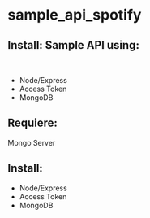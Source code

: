 # sample_api_spotify

<h2>Install: Sample API using:</h2>
  <br>

<ul>
  <li>Node/Express</li>
  <li>Access Token</li>
  <li>MongoDB</li>
</ul>

<h2>Requiere: </h2>
Mongo Server

<h2>Install: </h2>

<ul>
  <li>Node/Express</li>
  <li>Access Token</li>
  <li>MongoDB</li>
</ul>
